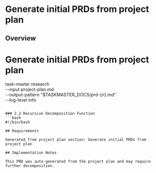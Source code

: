 # Generate initial PRDs from project plan

## Overview

# Generate initial PRDs from project plan
task-master research \
    --input project-plan.md \
    --output-pattern "$TASKMASTER_DOCS/prd-{n}.md" \
    --log-level info
```

### 2.2 Recursive Decomposition Function
```bash
#!/bin/bash

## Requirements

Generated from project plan section: Generate initial PRDs from project plan

## Implementation Notes

This PRD was auto-generated from the project plan and may require further decomposition.

